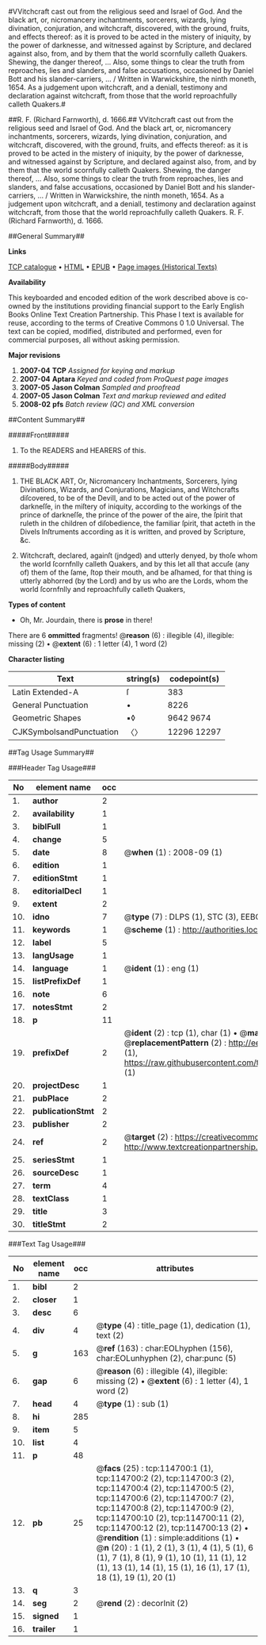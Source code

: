 #VVitchcraft cast out from the religious seed and Israel of God. And the black art, or, nicromancery inchantments, sorcerers, wizards, lying divination, conjuration, and witchcraft, discovered, with the ground, fruits, and effects thereof: as it is proved to be acted in the mistery of iniquity, by the power of darknesse, and witnessed against by Scripture, and declared against also, from, and by them that the world scornfully calleth Quakers. Shewing, the danger thereof, ... Also, some things to clear the truth from reproaches, lies and slanders, and false accusations, occasioned by Daniel Bott and his slander-carriers, ... / Written in Warwickshire, the ninth moneth, 1654. As a judgement upon witchcraft, and a deniall, testimony and declaration against witchcraft, from those that the world reproachfully calleth Quakers.#

##R. F. (Richard Farnworth), d. 1666.##
VVitchcraft cast out from the religious seed and Israel of God. And the black art, or, nicromancery inchantments, sorcerers, wizards, lying divination, conjuration, and witchcraft, discovered, with the ground, fruits, and effects thereof: as it is proved to be acted in the mistery of iniquity, by the power of darknesse, and witnessed against by Scripture, and declared against also, from, and by them that the world scornfully calleth Quakers. Shewing, the danger thereof, ... Also, some things to clear the truth from reproaches, lies and slanders, and false accusations, occasioned by Daniel Bott and his slander-carriers, ... / Written in Warwickshire, the ninth moneth, 1654. As a judgement upon witchcraft, and a deniall, testimony and declaration against witchcraft, from those that the world reproachfully calleth Quakers.
R. F. (Richard Farnworth), d. 1666.

##General Summary##

**Links**

[TCP catalogue](http://www.ota.ox.ac.uk/tcp/)  • 
[HTML](http://tei.it.ox.ac.uk/tcp/Texts-HTML/free/A85/A85153.html)  • 
[EPUB](http://tei.it.ox.ac.uk/tcp/Texts-EPUB/free/A85/A85153.epub) • 
[Page images (Historical Texts)](https://data.historicaltexts.jisc.ac.uk/view?pubId=eebo-99862537e&pageId=eebo-99862537e-114700-1)

**Availability**

This keyboarded and encoded edition of the
	       work described above is co-owned by the institutions
	       providing financial support to the Early English Books
	       Online Text Creation Partnership. This Phase I text is
	       available for reuse, according to the terms of Creative
	       Commons 0 1.0 Universal. The text can be copied,
	       modified, distributed and performed, even for
	       commercial purposes, all without asking permission.

**Major revisions**

1. __2007-04__ __TCP__ *Assigned for keying and markup*
1. __2007-04__ __Aptara__ *Keyed and coded from ProQuest page images*
1. __2007-05__ __Jason Colman__ *Sampled and proofread*
1. __2007-05__ __Jason Colman__ *Text and markup reviewed and edited*
1. __2008-02__ __pfs__ *Batch review (QC) and XML conversion*

##Content Summary##

#####Front#####

1. To the READERS and HEARERS
of this.

#####Body#####

1. THE
BLACK ART,
Or, Nicromancery Inchantments, Sorcerers,
lying Divinations, Wizards, and Conjurations,
Magicians, and Witchcrafts diſcovered, to be of the
Devill, and to be acted out of the power of darkneſſe,
in the miſtery of iniquity, according to the workings
of the prince of darkneſſe, the prince of the
power of the aire, the ſpirit that ruleth in the
children of diſobedience, the familiar
ſpirit, that acteth in the Divels Inſtruments
according as it is
written, and proved by
Scripture, &c.

1. Witchcraft, declared, againſt (jndged) and utterly denyed, by
thoſe whom the world ſcornfnlly calleth Quakers, and by this
let all that accuſe (any of) them of the ſame, ſtop their mouth,
and be aſhamed, for that thing is utterly abhorred (by the Lord)
and by us who are the Lords, whom the world ſcornfnlly and
reproachfully calleth Quakers,

**Types of content**

  * Oh, Mr. Jourdain, there is **prose** in there!

There are 6 **ommitted** fragments! 
 @__reason__ (6) : illegible (4), illegible: missing (2)  •  @__extent__ (6) : 1 letter (4), 1 word (2)

**Character listing**


|Text|string(s)|codepoint(s)|
|---|---|---|
|Latin Extended-A|ſ|383|
|General Punctuation|•|8226|
|Geometric Shapes|▪◊|9642 9674|
|CJKSymbolsandPunctuation|〈〉|12296 12297|

##Tag Usage Summary##

###Header Tag Usage###

|No|element name|occ|attributes|
|---|---|---|---|
|1.|__author__|2||
|2.|__availability__|1||
|3.|__biblFull__|1||
|4.|__change__|5||
|5.|__date__|8| @__when__ (1) : 2008-09 (1)|
|6.|__edition__|1||
|7.|__editionStmt__|1||
|8.|__editorialDecl__|1||
|9.|__extent__|2||
|10.|__idno__|7| @__type__ (7) : DLPS (1), STC (3), EEBO-CITATION (1), PROQUEST (1), VID (1)|
|11.|__keywords__|1| @__scheme__ (1) : http://authorities.loc.gov/ (1)|
|12.|__label__|5||
|13.|__langUsage__|1||
|14.|__language__|1| @__ident__ (1) : eng (1)|
|15.|__listPrefixDef__|1||
|16.|__note__|6||
|17.|__notesStmt__|2||
|18.|__p__|11||
|19.|__prefixDef__|2| @__ident__ (2) : tcp (1), char (1)  •  @__matchPattern__ (2) : ([0-9\-]+):([0-9IVX]+) (1), (.+) (1)  •  @__replacementPattern__ (2) : http://eebo.chadwyck.com/downloadtiff?vid=$1&page=$2 (1), https://raw.githubusercontent.com/textcreationpartnership/Texts/master/tcpchars.xml#$1 (1)|
|20.|__projectDesc__|1||
|21.|__pubPlace__|2||
|22.|__publicationStmt__|2||
|23.|__publisher__|2||
|24.|__ref__|2| @__target__ (2) : https://creativecommons.org/publicdomain/zero/1.0/ (1), http://www.textcreationpartnership.org/docs/. (1)|
|25.|__seriesStmt__|1||
|26.|__sourceDesc__|1||
|27.|__term__|4||
|28.|__textClass__|1||
|29.|__title__|3||
|30.|__titleStmt__|2||


###Text Tag Usage###

|No|element name|occ|attributes|
|---|---|---|---|
|1.|__bibl__|2||
|2.|__closer__|1||
|3.|__desc__|6||
|4.|__div__|4| @__type__ (4) : title_page (1), dedication (1), text (2)|
|5.|__g__|163| @__ref__ (163) : char:EOLhyphen (156), char:EOLunhyphen (2), char:punc (5)|
|6.|__gap__|6| @__reason__ (6) : illegible (4), illegible: missing (2)  •  @__extent__ (6) : 1 letter (4), 1 word (2)|
|7.|__head__|4| @__type__ (1) : sub (1)|
|8.|__hi__|285||
|9.|__item__|5||
|10.|__list__|4||
|11.|__p__|48||
|12.|__pb__|25| @__facs__ (25) : tcp:114700:1 (1), tcp:114700:2 (2), tcp:114700:3 (2), tcp:114700:4 (2), tcp:114700:5 (2), tcp:114700:6 (2), tcp:114700:7 (2), tcp:114700:8 (2), tcp:114700:9 (2), tcp:114700:10 (2), tcp:114700:11 (2), tcp:114700:12 (2), tcp:114700:13 (2)  •  @__rendition__ (1) : simple:additions (1)  •  @__n__ (20) : 1 (1), 2 (1), 3 (1), 4 (1), 5 (1), 6 (1), 7 (1), 8 (1), 9 (1), 10 (1), 11 (1), 12 (1), 13 (1), 14 (1), 15 (1), 16 (1), 17 (1), 18 (1), 19 (1), 20 (1)|
|13.|__q__|3||
|14.|__seg__|2| @__rend__ (2) : decorInit (2)|
|15.|__signed__|1||
|16.|__trailer__|1||
